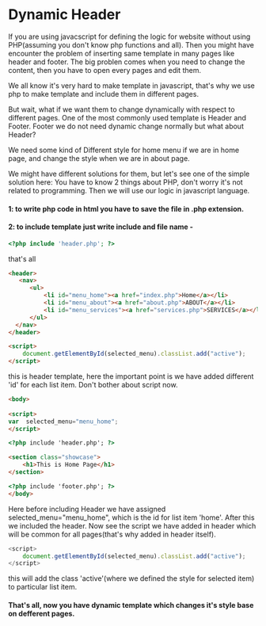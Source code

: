 # Dynamic Header

If you are using javacscript for defining the logic for website without using PHP(assuming you don't know php functions and all). Then you might have encounter the problem of inserting same template in many pages like header and footer.
The big problen comes when you need to change the content, then you have to open every pages and edit them.

We all know it's very hard to make template in javascript, that's why we use php to make template and include them in different pages.

But wait, what if we want  them to change dynamically with respect to different pages.
One of the most commonly used template is Header and Footer. Footer we do not need dynamic change normally but what about Header?

We need some kind of Different style for home menu if we are in home page, and change the style when we are in about page.

We might have different solutions for them, but let's see one of the simple solution here:
You have to know 2 things about PHP, don't worry it's not related to programming. Then we will use our logic in javascript language. 
#### 1: to write php code in html you have to save the file in .php extension.
#### 2: to include template just write include and file name - 
```php
<?php include 'header.php'; ?>
```
that's all

```html
<header>
   <nav>
      <ul>
          <li id="menu_home"><a href="index.php">Home</a></li>
          <li id="menu_about"><a href="about.php">ABOUT</a></li>
          <li id="menu_services"><a href="services.php">SERVICES</a></li>
      </ul>
  </nav>
</header>

<script>
    document.getElementById(selected_menu).classList.add("active");
</script>
```

this is header template, here the important point is we have added different 'id' for each list item. Don't bother about script now.

```html
<body>
	
<script>
var  selected_menu="menu_home";
</script>

<?php include 'header.php'; ?>

<section class="showcase">
	<h1>This is Home Page</h1>
</section>

<?php include 'footer.php'; ?>
</body>
```

Here before including Header we have assigned selected_menu="menu_home", which is the id for list item 'home'.
After this we included the header. Now see the script we have added in header which will be common for all pages(that's why added in header itself).

```javascript
<script>
    document.getElementById(selected_menu).classList.add("active");
</script>
```

this will add the class 'active'(where we defined the style for selected item) to particular list item.

#### That's all, now you have dynamic template which changes it's style base on defferent pages.
